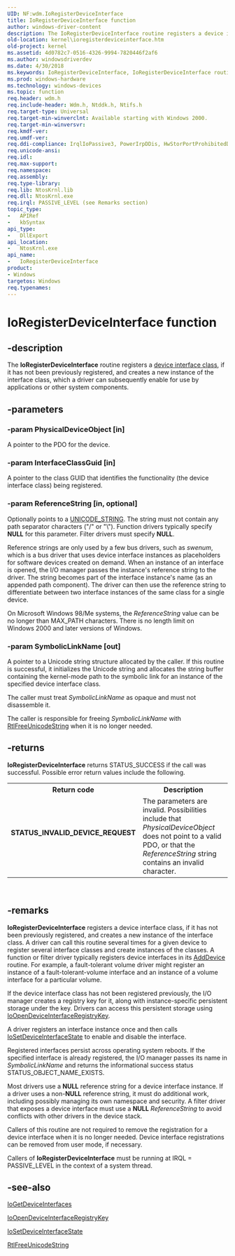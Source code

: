 ```yaml
---
UID: NF:wdm.IoRegisterDeviceInterface
title: IoRegisterDeviceInterface function
author: windows-driver-content
description: The IoRegisterDeviceInterface routine registers a device interface class, if it has not been previously registered, and creates a new instance of the interface class, which a driver can subsequently enable for use by applications or other system components.
old-location: kernel\ioregisterdeviceinterface.htm
old-project: kernel
ms.assetid: 4d0782c7-0516-4326-9994-7820446f2af6
ms.author: windowsdriverdev
ms.date: 4/30/2018
ms.keywords: IoRegisterDeviceInterface, IoRegisterDeviceInterface routine [Kernel-Mode Driver Architecture], k104_4916c641-8510-425d-953f-68ed7a3f8976.xml, kernel.ioregisterdeviceinterface, wdm/IoRegisterDeviceInterface
ms.prod: windows-hardware
ms.technology: windows-devices
ms.topic: function
req.header: wdm.h
req.include-header: Wdm.h, Ntddk.h, Ntifs.h
req.target-type: Universal
req.target-min-winverclnt: Available starting with Windows 2000.
req.target-min-winversvr: 
req.kmdf-ver: 
req.umdf-ver: 
req.ddi-compliance: IrqlIoPassive3, PowerIrpDDis, HwStorPortProhibitedDDIs
req.unicode-ansi: 
req.idl: 
req.max-support: 
req.namespace: 
req.assembly: 
req.type-library: 
req.lib: NtosKrnl.lib
req.dll: NtosKrnl.exe
req.irql: PASSIVE_LEVEL (see Remarks section)
topic_type:
-	APIRef
-	kbSyntax
api_type:
-	DllExport
api_location:
-	NtosKrnl.exe
api_name:
-	IoRegisterDeviceInterface
product:
- Windows
targetos: Windows
req.typenames: 
---
```


# IoRegisterDeviceInterface function


## -description


The <b>IoRegisterDeviceInterface</b> routine registers a [device interface class](https://docs.microsoft.com/en-us/windows-hardware/drivers/install/device-interface-classes), if it has not been previously registered, and creates a new instance of the interface class, which a driver can subsequently enable for use by applications or other system components.


## -parameters




### -param PhysicalDeviceObject [in]

A pointer to the PDO for the device.


### -param InterfaceClassGuid [in]

A pointer to the class GUID that identifies the functionality (the device interface class) being registered.


### -param ReferenceString [in, optional]

Optionally points to a <a href="https://msdn.microsoft.com/library/windows/hardware/ff564879">UNICODE_STRING</a>. The string must not contain any path separator characters ("/" or "\\"). Function drivers typically specify <b>NULL</b> for this parameter. Filter drivers must specify <b>NULL</b>.

Reference strings are only used by a few bus drivers, such as <i>swenum</i>, which is a bus driver that uses device interface instances as placeholders for software devices created on demand. When an instance of an interface is opened, the I/O manager passes the instance's reference string to the driver. The string becomes part of the interface instance's name (as an appended path component). The driver can then use the reference string to differentiate between two interface instances of the same class for a single device.

On Microsoft Windows 98/Me systems, the <i>ReferenceString</i> value can be no longer than MAX_PATH characters. There is no length limit on Windows 2000 and later versions of Windows.


### -param SymbolicLinkName [out]

A pointer to a Unicode string structure allocated by the caller. If this routine is successful, it initializes the Unicode string and allocates the string buffer containing the kernel-mode path to the symbolic link for an instance of the specified device interface class. 

The caller must treat <i>SymbolicLinkName</i> as opaque and must not disassemble it.

The caller is responsible for freeing <i>SymbolicLinkName</i> with <a href="https://msdn.microsoft.com/library/windows/hardware/ff561903">RtlFreeUnicodeString</a> when it is no longer needed.


## -returns



<b>IoRegisterDeviceInterface</b> returns STATUS_SUCCESS if the call was successful. Possible error return values include the following.

<table>
<tr>
<th>Return code</th>
<th>Description</th>
</tr>
<tr>
<td width="40%">
<dl>
<dt><b>STATUS_INVALID_DEVICE_REQUEST</b></dt>
</dl>
</td>
<td width="60%">
The parameters are invalid. Possibilities include that <i>PhysicalDeviceObject</i> does not point to a valid PDO, or that the <i>ReferenceString</i> string contains an invalid character. 

</td>
</tr>
</table>
 




## -remarks



<b>IoRegisterDeviceInterface</b> registers a device interface class, if it has not been previously registered, and creates a new instance of the interface class. A driver can call this routine several times for a given device to register several interface classes and create instances of the classes. A function or filter driver typically registers device interfaces in its <a href="https://msdn.microsoft.com/library/windows/hardware/ff540521">AddDevice</a> routine. For example, a fault-tolerant volume driver might register an instance of a fault-tolerant-volume interface and an instance of a volume interface for a particular volume.

If the device interface class has not been registered previously, the I/O manager creates a registry key for it, along with instance-specific persistent storage under the key. Drivers can access this persistent storage using <a href="https://msdn.microsoft.com/library/windows/hardware/ff549433">IoOpenDeviceInterfaceRegistryKey</a>.

A driver registers an interface instance once and then calls <a href="https://msdn.microsoft.com/library/windows/hardware/ff549700">IoSetDeviceInterfaceState</a> to enable and disable the interface.

Registered interfaces persist across operating system reboots. If the specified interface is already registered, the I/O manager passes its name in <i>SymbolicLinkName </i>and returns the informational success status STATUS_OBJECT_NAME_EXISTS.

Most drivers use a <b>NULL</b> reference string for a device interface instance. If a driver uses a non-<b>NULL</b> reference string, it must do additional work, including possibly managing its own namespace and security. A filter driver that exposes a device interface must use a <b>NULL</b> <i>ReferenceString</i> to avoid conflicts with other drivers in the device stack.

Callers of this routine are not required to remove the registration for a device interface when it is no longer needed. Device interface registrations can be removed from user mode, if necessary.

Callers of <b>IoRegisterDeviceInterface</b> must be running at IRQL = PASSIVE_LEVEL in the context of a system thread.




## -see-also




<a href="https://msdn.microsoft.com/library/windows/hardware/ff549186">IoGetDeviceInterfaces</a>



<a href="https://msdn.microsoft.com/library/windows/hardware/ff549433">IoOpenDeviceInterfaceRegistryKey</a>



<a href="https://msdn.microsoft.com/library/windows/hardware/ff549700">IoSetDeviceInterfaceState</a>



<a href="https://msdn.microsoft.com/library/windows/hardware/ff561903">RtlFreeUnicodeString</a>
 

 


